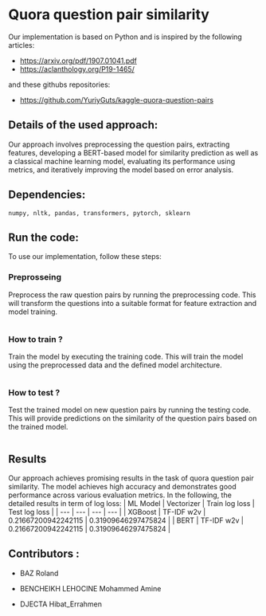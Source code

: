 # Quora question pair similarity


Our implementation is based on Python and is inspired by the following articles:

- https://arxiv.org/pdf/1907.01041.pdf
- https://aclanthology.org/P19-1465/

and these githubs repositories: 
- https://github.com/YuriyGuts/kaggle-quora-question-pairs

## Details of the used approach:
Our approach involves preprocessing the question pairs, extracting features, developing a BERT-based model for similarity prediction as well as a classical machine learning model, evaluating its performance using metrics, and iteratively improving the model based on error analysis.

## Dependencies:
 ````
 numpy, nltk, pandas, transformers, pytorch, sklearn 
 ```` 
 
## Run the code:
To use our implementation, follow these steps:
### Preprosseing
Preprocess the raw question pairs by running the preprocessing code. This will transform the questions into a suitable format for feature extraction and model training.
 ````

 ````
### How to train ?
Train the model by executing the training code. This will train the model using the preprocessed data and the defined model architecture.
 ````

 ````
### How to test ?
Test the trained model on new question pairs by running the testing code. This will provide predictions on the similarity of the question pairs based on the trained model.
 ````

 ````
## Results
Our approach achieves promising results in the task of quora question pair similarity. The model achieves high accuracy and demonstrates good performance across various evaluation metrics. In the following, the detailed results in term of log loss: 
| ML Model | Vectorizer | Train log loss | Test log loss |
| --- | --- | --- | --- |
| XGBoost | TF-IDF w2v | 0.21667200942242115 | 0.31909646297475824 |
| BERT | TF-IDF w2v | 0.21667200942242115 | 0.31909646297475824 |
## Contributors :
  - BAZ Roland

  - BENCHEIKH LEHOCINE Mohammed Amine
  
  - DJECTA Hibat_Errahmen

  

